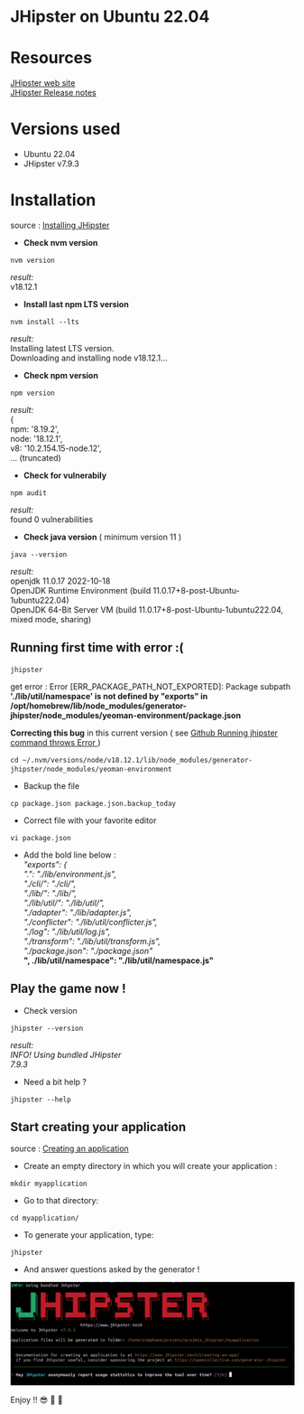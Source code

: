 # JHipster on Ubuntu 22.04

# Resources
[ JHipster web site ](https://www.jhipster.tech/)  
[ JHipster Release notes ](https://www.jhipster.tech/releases/)  

# Versions used
- Ubuntu 22.04
- JHipster v7.9.3


# Installation
source : [ Installing JHipster ](https://www.jhipster.tech/installation/)  

- **Check nvm version**  
```
nvm version
```
*result:*  
v18.12.1  

- **Install last npm LTS version**  
```
nvm install --lts  
```
*result:*  
Installing latest LTS version.  
Downloading and installing node v18.12.1...  

- **Check npm version**  
```
npm version  
```
*result:*  
{  
  npm: '8.19.2',  
  node: '18.12.1',  
  v8: '10.2.154.15-node.12',  
... (truncated)  

- **Check for vulnerabily**
```
npm audit
```
*result:*  
found 0 vulnerabilities


- **Check java version** ( minimum version 11 )
```
java --version  
```
*result:*  
openjdk 11.0.17 2022-10-18  
OpenJDK Runtime Environment (build 11.0.17+8-post-Ubuntu-1ubuntu222.04)  
OpenJDK 64-Bit Server VM (build 11.0.17+8-post-Ubuntu-1ubuntu222.04, mixed mode, sharing)  


## Running first time with error :(
```
jhipster  
```
get error : Error [ERR_PACKAGE_PATH_NOT_EXPORTED]: Package subpath **'./lib/util/namespace' is not defined by "exports" in /opt/homebrew/lib/node_modules/generator-jhipster/node_modules/yeoman-environment/package.json**  

**Correcting this bug** in this current version  ( see [ Github Running jhipster command throws Error ](https://github.com/jhipster/generator-jhipster/issues/19627)  )  

```
cd ~/.nvm/versions/node/v18.12.1/lib/node_modules/generator-jhipster/node_modules/yeoman-environment  
```
- Backup the file  
```
cp package.json package.json.backup_today  
```
- Correct file with your favorite editor  
```
vi package.json  
```
- Add the bold line below :   
*"exports": {*  
*".": "./lib/environment.js",*  
*"./cli/": "./cli/",*  
*"./lib/": "./lib/",*  
*"./lib/util/": "./lib/util/",*  
*"./adapter": "./lib/adapter.js",*  
*"./conflicter": "./lib/util/conflicter.js",*  
*"./log": "./lib/util/log.js",*  
*"./transform": "./lib/util/transform.js",*  
*"./package.json": "./package.json"*  
**", ./lib/util/namespace": "./lib/util/namespace.js"**  

## Play the game now !
- Check version
```
jhipster --version  
```
*result:*  
*INFO! Using bundled JHipster*  
*7.9.3*  

- Need a bit help ?
```
jhipster --help  
```

## Start creating your application

source : [ Creating an application ](https://www.jhipster.tech/creating-an-app/)  
- Create an empty directory in which you will create your application :  

```
mkdir myapplication  
```

- Go to that directory:  

```
cd myapplication/  
```

- To generate your application, type:  

```
jhipster  
```

- And answer questions asked by the generator !  

 


![jhipster_welcome.png ](jhipster_welcome.png "jhipster welcome")  

Enjoy !! :sunglasses: :tropical_drink: :tropical_drink:
